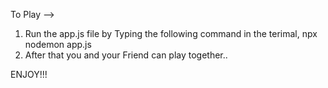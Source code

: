 To Play -->
1. Run the app.js file by Typing the following command in the terimal,
   npx nodemon app.js
2. After that you and your Friend can play together..

ENJOY!!!

